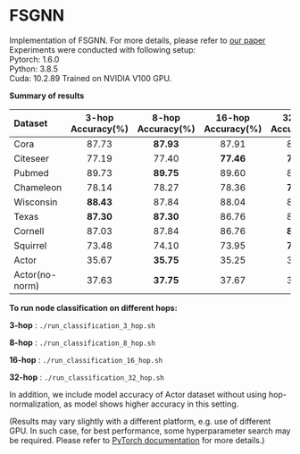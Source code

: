 # FSGNN
Implementation of FSGNN. For more details, please refer to [our paper](https://arxiv.org/abs/2105.07634)
Experiments were conducted with following setup:  
Pytorch: 1.6.0  
Python: 3.8.5  
Cuda: 10.2.89
Trained on NVIDIA V100 GPU.

**Summary of results**

| **Dataset** | **3-hop Accuracy(%)** | **8-hop Accuracy(%)** | **16-hop Accuracy(%)** | **32-hop Accuracy(%)** |
| :-------------- | :---------------------: | :---------------------: | :--------------------: | :--------------------: |
| Cora            | 87\.73                  |       **87\.93**        | 87\.91                 | 87\.83                 |
| Citeseer        | 77\.19                  | 77\.40                  | **77\.46**             | **77\.46**             |
| Pubmed          | 89\.73                  |       **89\.75**        | 89\.60                 | 89\.63                 |
| Chameleon       | 78\.14                  | 78\.27                  | 78\.36                 | **78\.53**             |
| Wisconsin       |       **88\.43**        | 87\.84                  | 88\.04                 | 88\.24                 |
| Texas           |       **87\.30**   |       **87\.30**        | 86\.76                 | 86\.76                 |
| Cornell         | 87\.03                  | 87\.84                  | 86\.76                 | **88\.11**             |
| Squirrel        | 73\.48                  | 74\.10                  | 73\.95                 | **74\.15**             |
| Actor           | 35\.67                  |       **35\.75**        | 35\.25                 | 35\.22                 |
| Actor(no-norm)  | 37\.63                  | **37\.75**              | 37\.67                 | 37\.62                 |

**To run node classification on different hops:**

**3-hop** : ```./run_classification_3_hop.sh```

**8-hop** : ```./run_classification_8_hop.sh```

**16-hop** : ```./run_classification_16_hop.sh```

**32-hop** : ```./run_classification_32_hop.sh```


In addition, we include model accuracy of Actor dataset without using hop-normalization, as model shows higher accuracy in this setting.




(Results may vary slightly with a different platform, e.g. use of different GPU. In such case, for best performance, some hyperparameter search may be required. Please refer to [PyTorch documentation](https://pytorch.org/docs/stable/notes/randomness.html) for more details.)


